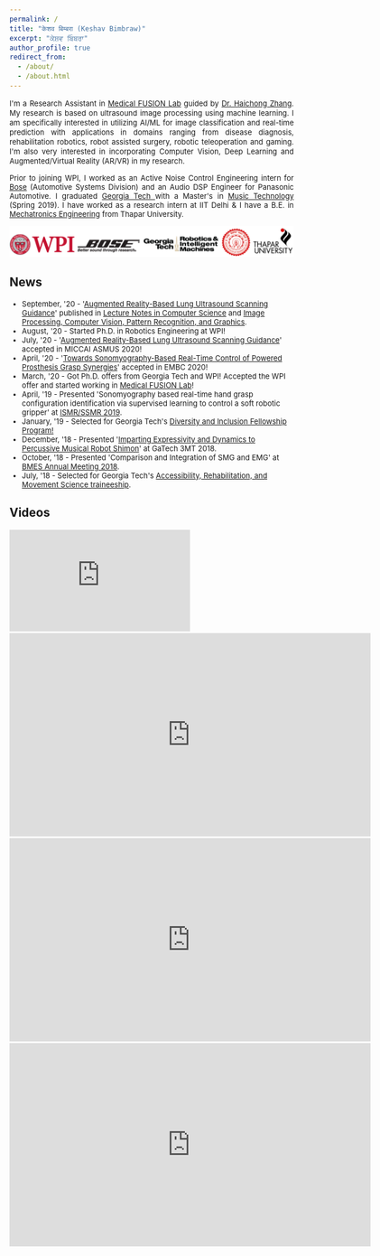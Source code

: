 ```yaml
---
permalink: /
title: "केशव बिम्बरा (Keshav Bimbraw)"
excerpt: "ਕੇਸ਼ਵ ਬਿੰਬਰਾ"
author_profile: true
redirect_from: 
  - /about/
  - /about.html
---
```

<font size="-1"><p align="justify">
I'm a Research Assistant in <a href="https://medicalfusionlab.wordpress.com/">Medical FUSION Lab</a> guided by <a href="https://www.wpi.edu/people/faculty/hzhang10">Dr. Haichong Zhang</a>. My research is based on ultrasound image processing using machine learning. I am specifically interested in utilizing AI/ML for image classification and real-time prediction with applications in domains ranging from disease diagnosis, rehabilitation robotics, robot assisted surgery, robotic teleoperation and gaming. I'm also very interested in incorporating Computer Vision, Deep Learning and Augmented/Virtual Reality (AR/VR) in my research.</p>
<p align="justify">
Prior to joining WPI, I worked as an Active Noise Control Engineering intern for <a href="https://automotive.bose.com/">Bose</a> (Automotive Systems Division) and an Audio DSP Engineer for Panasonic Automotive. I graduated <a href="https://www.news.gatech.edu/2018/11/06/getting-know-georgia-tech-keshav-bimbraw"> Georgia Tech </a> with a Master's in <a href="https://gtcmt.gatech.edu/robotic-musicianship">Music Technology</a> (Spring 2019). I have worked as a research intern at IIT Delhi & I have a B.E. in <a href="http://www.thapar.edu/programmes/pages/btech-in-mechatronics"> Mechatronics Engineering</a> from Thapar University.</p>
</font>
<img src="../images/affiliations_edited.PNG" alt="Affiliations">

News
------
<font size="-1">
<ul>
  <li>September, '20 - '<a href="https://link.springer.com/chapter/10.1007/978-3-030-60334-2_11">Augmented Reality-Based Lung Ultrasound Scanning Guidance</a>' published in <a href="https://link.springer.com/bookseries/558">Lecture Notes in Computer Science</a> and <a href="https://www.springer.com/series/7412">Image Processing, Computer Vision, Pattern Recognition, and Graphics</a>.</li>
  <li>August, '20 - Started Ph.D. in Robotics Engineering at WPI!</li>
  <li>July, '20 - '<a href="https://vimeo.com/448019177">Augmented Reality-Based Lung Ultrasound Scanning Guidance</a>' accepted in MICCAI ASMUS 2020!</li>
  <li>April, '20 - '<a href="https://ieeexplore.ieee.org/document/9176483">Towards Sonomyography-Based Real-Time Control of Powered Prosthesis Grasp Synergies</a>' accepted in EMBC 2020!</li>
  <li>March, '20 - Got Ph.D. offers from Georgia Tech and WPI! Accepted the WPI offer and started working in <a href="https://medicalfusionlab.wordpress.com/">Medical FUSION Lab</a>!</li>
  <li>April, '19 - Presented 'Sonomyography based real-time hand grasp configuration identification via supervised learning to control a soft robotic gripper' at <a href="http://www.ismr.gatech.edu/2019/">ISMR/SSMR 2019</a>.</li>
  <li>January, '19 - Selected for Georgia Tech's <a href="https://diversity.gatech.edu/2019-diversity-and-inclusion-fellows-bios">Diversity and Inclusion Fellowship Program!</a></li>
  <li>December, '18 - Presented '<a href="https://smartech.gatech.edu/handle/1853/60602">Imparting Expressivity and Dynamics to Percussive Musical Robot Shimon</a>' at GaTech 3MT 2018.</li>
  <li>October, '18 - Presented 'Comparison and Integration of SMG and EMG' at <a href="https://www.bmes.org/content.asp?contentid=392">BMES Annual Meeting 2018</a>.</li>
  <li>July, '18 - Selected for Georgia Tech's <a href="http://arms.robotics.gatech.edu/cohort3">Accessibility, Rehabilitation, and Movement Science traineeship</a>.</li>
  </ul>
</font>

Videos
------

<iframe src="https://player.vimeo.com/video/444132536" width="320" height="180" frameborder="0" allow="autoplay; fullscreen" allowfullscreen></iframe>
<iframe src="https://player.vimeo.com/video/444131445" width="640" height="360" frameborder="0" allow="autoplay; fullscreen" allowfullscreen></iframe>
<iframe src="https://player.vimeo.com/video/448019177" width="640" height="360" frameborder="0" allow="autoplay; fullscreen" allowfullscreen></iframe>
<iframe src="https://player.vimeo.com/video/174093155" width="640" height="360" frameborder="0" allow="autoplay; fullscreen" allowfullscreen></iframe>
